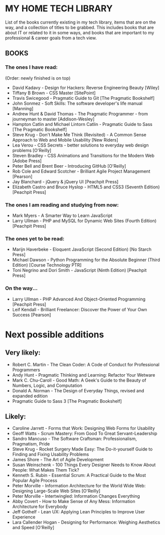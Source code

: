 # MY HOME TECH LIBRARY
List of the books currently existing in my tech library, items that are on the way, and a collection of titles to be grabbed.
This includes books that are about IT or related to it in some ways, and books that are important to my professional & career goals from a tech view.

## BOOKS

### The ones I have read:
(Order: newly finished is on top)

- David Kadavy - Design for Hackers: Reverse Engineering Beauty [Wiley]
- Tiffany B Brown - CSS Master [SitePoint]
- Travis Swicegood - Pragmatic Guide to Git [The Pragmatic Bookshelf]
- John Sonmez - Soft Skills: The software developer's life manual [Manning]
- Andrew Hunt & David Thomas - The Pragmatic Programmer - from journeyman to master [Addison-Wesley]
- Hampton Catlin and Michael Lintorn Catlin - Pragmatic Guide to Sass [The Pragmatic Bookshelf]
- Steve Krug - Don't Make Me Think (Revisited) - A Common Sense Approach to Web and Mobile Usability [New Riders]
- Lea Verou - CSS Secrets - better solutions to everyday web design problems [O'Reilly]
- Steven Bradley - CSS Animations and Transitions for the Modern Web [Adobe Press]
- Peter Bell and Brent Beer - Introducing GitHub [O'Reilly]
- Rob Cole and Edward Scotcher - Brilliant Agile Project Management [Pearson]
- Jay Blanchard - jQuery & jQuery UI [Peachpit Press]
- Elizabeth Castro and Bruce Hyslop - HTML5 and CSS3 (Seventh Edition) [Peachpit Press]

### The ones I am reading and studying from now:

- Mark Myers - A Smarter Way to Learn JavaScript
- Larry Ullman - PHP and MySQL for Dynamic Web Sites (Fourth Edition) [Peachpit Press]

### The ones yet to be read:

- Marijn Haverbeke - Eloquent JavaScript (Second Edition) [No Starch Press]
- Michael Dawson - Python Programming for the Absolute Beginner (Third Edition) [Course Technology PTR]
- Toni Negrino and Dori Smith - JavaScript (Ninth Edition) [Peachpit Press]

### On the way...

- Larry Ullman - PHP Advanced And Object-Oriented Programming [Peachpit Press]
- Leif Kendall - Brilliant Freelancer: Discover the Power of Your Own Success [Pearson]

# Next possible additions

## Very likely:

- Robert C. Martin - The Clean Coder: A Code of Conduct for Professional Programmers
- Andy Hunt - Pragmatic Thinking and Learning: Refactor Your Wetware
- Mark C. Chu-Caroll - Good Math: A Geek's Guide to the Beauty of Numbers, Logic, and Computation
- Donald A. Norman - The Design of Everyday Things, revised and expanded edition
- Pragmatic Guide to Sass 3 [The Pragmatic Bookshelf]

## Likely:

- Caroline Jarrett - Forms that Work: Designing Web Forms for Usability
- Geoff Watts - Scrum Mastery: From Good To Great Servant-Leadership
- Sandro Mancuso - The Software Craftsman: Professionalism, Pragmatism, Pride
- Steve Krug - Rocket Surgery Made Easy: The Do-it-yourself Guide to Finding and Fixing Usability Problems
- James Shore - The Art of Agile Development
- Susan Weinschenk - 100 Things Every Designer Needs to Know About People: What Makes Them Tick?
- Kenneth S. Rubin - Essential Scrum: A Practical Guide to the Most Popular Agile Process
- Peter Morville - Information Architecture for the World Wide Web: Designing Large-Scale Web Sites [O'Reilly]
- Peter Morville - Intertwingled: Information Changes Everything
- Abby Covert - How to Make Sense of Any Mess: Information Architecture for Everybody
- Jeff Gothelf - Lean UX: Applying Lean Principles to Improve User Experience
- Lara Callender Hogan - Designing for Performance: Weighing Aesthetics and Speed [O'Reilly]
